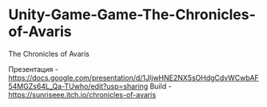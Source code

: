# Unity-Game-Game-The-Chronicles-of-Avaris
The Chronicles of Avaris

Презентация - https://docs.google.com/presentation/d/1JIjwHNE2NX5sOHdgCdvWCwbAF54MGZs64L_Qa-TUwho/edit?usp=sharing
Build - https://sunriseee.itch.io/chronicles-of-avaris
